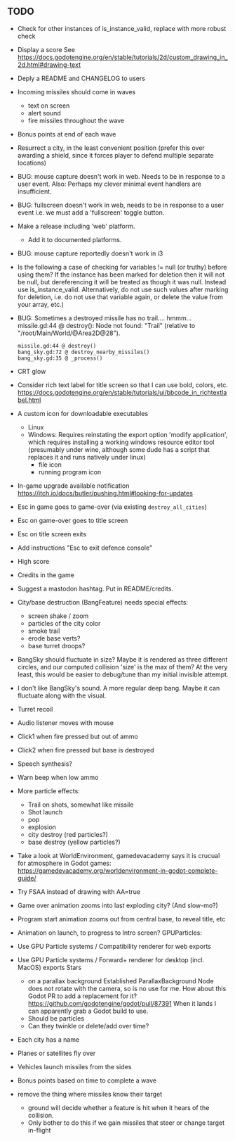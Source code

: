 ## TODO

* Check for other instances of is_instance_valid, replace with more robust check

* Display a score
  See https://docs.godotengine.org/en/stable/tutorials/2d/custom_drawing_in_2d.html#drawing-text

* Deply a README and CHANGELOG to users

* Incoming missiles should come in waves
  * text on screen
  * alert sound
  * fire missiles throughout the wave

* Bonus points at end of each wave
* Resurrect a city, in the least convenient position
  (prefer this over awarding a shield, since it forces player to defend
  multiple separate locations)

* BUG: mouse capture doesn't work in web. Needs to be in response to a user
  event. Also: Perhaps my clever minimal event handlers are insufficient.
* BUG: fullscreen doesn't work in web, needs to be in response to a user event
       i.e. we must add a 'fullscreen' toggle button.
* Make a release including 'web' platform.
  * Add it to documented platforms.
* BUG: mouse capture reportedly doesn't work in i3
* Is the following a case of checking for variables != null (or truthy) before
  using them? If the instance has been marked for deletion then it will not
  be null, but dereferencing it will be treated as though it was null.
  Instead use is_instance_valid. Alternatively, do not use such values after
  marking for deletion, i.e. do not use that variable again, or delete the
  value from your array, etc.)
* BUG: Sometimes a destroyed missile has no trail.... hmmm...
  missile.gd:44 @ destroy(): Node not found: "Trail" (relative to "/root/Main/World/@Area2D@28").
    ```
    missile.gd:44 @ destroy()
    bang_sky.gd:72 @ destroy_nearby_missiles()
    bang_sky.gd:35 @ _process()
    ```

* CRT glow

* Consider rich text label for title screen so that I can use bold, colors, etc.
  https://docs.godotengine.org/en/stable/tutorials/ui/bbcode_in_richtextlabel.html

* A custom icon for downloadable executables
  * Linux
  * Windows: Requires reinstating the export option 'modify application', which requires installing
    a working windows resource editor tool (presumably under wine, although some dude has a script
    that replaces it and runs natively under linux)
    * file icon
    * running program icon

* In-game upgrade available notification
  https://itch.io/docs/butler/pushing.html#looking-for-updates

* Esc in game goes to game-over (via existing `destroy_all_cities`)
* Esc on game-over goes to title screen
* Esc on title screen exits
* Add instructions "Esc to exit defence console"

* High score

* Credits in the game
* Suggest a mastodon hashtag. Put in README/credits.

* City/base destruction (BangFeature) needs special effects:
  * screen shake / zoom
  * particles of the city color
  * smoke trail
  * erode base verts?
  * base turret droops?

* BangSky should fluctuate in size? Maybe it is rendered as three different
  circles, and our computed collision 'size' is the max of them? At the very
  least, this would be easier to debug/tune than my initial invisible
  attempt.
* I don't like BangSky's sound. A more regular deep bang.
  Maybe it can fluctuate along with the visual.
* Turret recoil
* Audio listener moves with mouse
* Click1 when fire pressed but out of ammo
* Click2 when fire pressed but base is destroyed
* Speech synthesis?
* Warn beep when low ammo
* More particle effects:
  * Trail on shots, somewhat like missile
  * Shot launch
  * pop
  * explosion
  * city destroy (red particles?)
  * base destroy (yellow particles?)
* Take a look at WorldEnvironment, gamedevacademy says it is crucual for
  atmosphere in Godot games:
  https://gamedevacademy.org/worldenvironment-in-godot-complete-guide/
* Try FSAA instead of drawing with AA=true
* Game over animation zooms into last exploding city? (And slow-mo?)
* Program start animation zooms out from central base, to reveal title, etc
* Animation on launch, to progress to Intro screen?
GPUParticles:
* Use GPU Particle systems / Compatibility renderer for web exports
* Use GPU Particle systems / Forward+ renderer for desktop (incl. MacOS)
  exports
Stars
  * on a parallax background Established ParallaxBackground Node does not
    rotate with the camera, so is no use for me. How about this Godot PR to add a
    replacement for it? https://github.com/godotengine/godot/pull/87391 When it
    lands I can apparently grab a Godot build to use.
  * Should be particles
  * Can they twinkle or delete/add over time?
* Each city has a name
* Planes or satellites fly over
* Vehicles launch missiles from the sides
* Bonus points based on time to complete a wave
* remove the thing where missiles know their target
  * ground will decide whether a feature is hit when it hears of the collision.
  * Only bother to do this if we gain missiles that steer or change target
    in-flight

